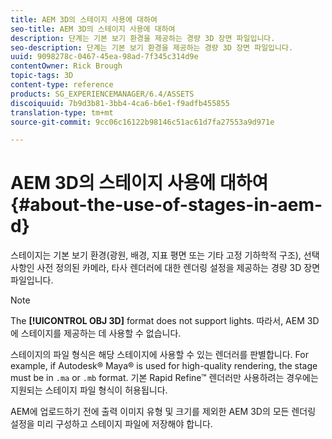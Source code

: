 ```yaml
---
title: AEM 3D의 스테이지 사용에 대하여
seo-title: AEM 3D의 스테이지 사용에 대하여
description: 단계는 기본 보기 환경을 제공하는 경량 3D 장면 파일입니다.
seo-description: 단계는 기본 보기 환경을 제공하는 경량 3D 장면 파일입니다.
uuid: 9098278c-0467-45ea-98ad-7f345c314d9e
contentOwner: Rick Brough
topic-tags: 3D
content-type: reference
products: SG_EXPERIENCEMANAGER/6.4/ASSETS
discoiquuid: 7b9d3b81-3bb4-4ca6-b6e1-f9adfb455855
translation-type: tm+mt
source-git-commit: 9cc06c16122b98146c51ac61d7fa27553a9d971e

---
```



# AEM 3D의 스테이지 사용에 대하여 {#about-the-use-of-stages-in-aem-d}

스테이지는 기본 보기 환경(광원, 배경, 지표 평면 또는 기타 고정 기하학적 구조), 선택 사항인 사전 정의된 카메라, 타사 렌더러에 대한 렌더링 설정을 제공하는 경량 3D 장면 파일입니다.

>[!NOTE]
>
>The **[!UICONTROL OBJ 3D]** format does not support lights. 따라서, AEM 3D에 스테이지를 제공하는 데 사용할 수 없습니다.

스테이지의 파일 형식은 해당 스테이지에 사용할 수 있는 렌더러를 판별합니다. For example, if Autodesk® Maya® is used for high-quality rendering, the stage must be in `.ma` or `.mb` format. 기본 Rapid Refine™ 렌더러만 사용하려는 경우에는 지원되는 스테이지 파일 형식이 허용됩니다.

AEM에 업로드하기 전에 출력 이미지 유형 및 크기를 제외한 AEM 3D의 모든 렌더링 설정을 미리 구성하고 스테이지 파일에 저장해야 합니다.